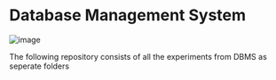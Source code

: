 # Database Management System
![image](https://github.com/Harishspice/Database-Management-System/assets/117935868/df47202d-5f2f-43ea-888b-49c3e9711661)

The following repository consists of all the experiments from DBMS as seperate folders
